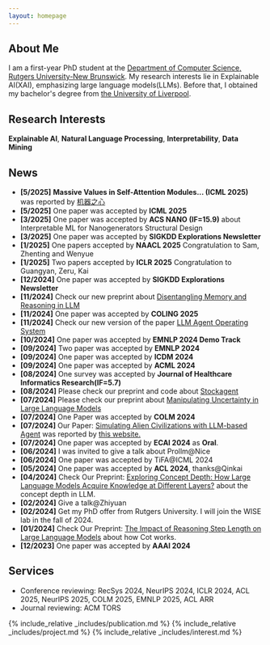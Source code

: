 ```yaml
---
layout: homepage
---
```


## About Me

I am a first-year PhD student at the [Department of Computer Science, Rutgers University-New Brunswick](https://newbrunswick.rutgers.edu/). My research interests lie in Explainable AI(XAI), emphasizing large language models(LLMs). Before that, I obtained my bachelor's degree from [the University of Liverpool](https://www.liverpool.ac.uk/).


## Research Interests

**Explainable AI**, **Natural Language Processing**, **Interpretability**, **Data Mining**

## News
- **[5/2025]** **Massive Values in Self-Attention Modules... (ICML 2025)** was reported by [机器之心](https://www.jiqizhixin.com/articles/2025-05-06-6)
- **[5/2025]** One paper was accepted by **ICML 2025**	
- **[3/2025]** One paper was accepted by **ACS NANO (IF=15.9)** about Interpretable ML for Nanogenerators Structural Design
- **[3/2025]** One paper was accepted by **SIGKDD Explorations Newsletter**
- **[1/2025]** One papers accepted by **NAACL 2025** Congratulation to Sam, Zhenting and Wenyue
- **[1/2025]** Two papers accepted by **ICLR 2025** Congratulation to Guangyan, Zeru, Kai
- **[12/2024]** One paper was accepted by **SIGKDD Explorations Newsletter**
- **[11/2024]** Check our new preprint about [Disentangling Memory and Reasoning in LLM](https://arxiv.org/abs/2411.13504)
- **[11/2024]** One paper was accepted by **COLING 2025**
- **[11/2024]** Check our new version of the paper [LLM Agent Operating System](https://arxiv.org/abs/2403.16971)
- **[10/2024]** One paper was accepted by **EMNLP 2024 Demo Track**
- **[09/2024]** Two paper was accepted by **EMNLP 2024**
- **[09/2024]** One paper was accepted by **ICDM 2024**
- **[09/2024]** One paper was accepted by **ACML 2024**
- **[08/2024]** One survey was accepted by **Journal of Healthcare Informatics Research(IF=5.7)**
- **[08/2024]** Please check our preprint and code about [Stockagent](https://arxiv.org/abs/2407.18957)
- **[07/2024]** Please check our preprint about [Manipulating Uncertainty in Large Language Models](https://arxiv.org/abs/2407.11282)
- **[07/2024]** One Paper was accepted by **COLM 2024**
- **[07/2024]** Our Paper: [Simulating Alien Civilizations with LLM-based Agent](https://arxiv.org/abs/2402.13184) was reported by [this website.](https://thedebrief.org/cutting-edge-ai-program-cosmoagent-simulates-first-contact-with-alien-civilizations/)
- **[07/2024]** One paper was accepted by **ECAI 2024** as **Oral**.
- **[06/2024]** I was invited to give a talk about Prollm@Nice
- **[06/2024]** One paper was accepted by TiFA@ICML 2024
- **[05/2024]** One paper was accepted by **ACL 2024**, thanks@Qinkai 
- **[04/2024]** Check Our Preprint: [Exploring Concept Depth: How Large Language Models Acquire Knowledge at Different Layers?](https://arxiv.org/abs/2404.07066#:~:text=10%20Apr%202024%5D-,Exploring%20Concept%20Depth%3A%20How%20Large%20Language,Acquire%20Knowledge%20at%20Different%20Layers%3F&text=This%20paper%20studies%20the%20phenomenon,fully%20acquired%20with%20deeper%20layers.) about the concept depth in LLM.
- **[02/2024]** Give a talk@Zhiyuan 
- **[02/2024]** Get my PhD offer from Rutgers University. I will join the WISE lab in the fall of 2024.
- **[01/2024]** Check Our Preprint: [The Impact of Reasoning Step Length on Large Language Models](https://arxiv.org/pdf/2401.04925.pdf) about how Cot works.
- **[12/2023]** One paper was accepted by **AAAI 2024**



## Services
- Conference reviewing: RecSys 2024, NeurIPS 2024, ICLR 2024, ACL 2025, NeurIPS 2025, COLM 2025, EMNLP 2025, ACL ARR
- Journal reviewing: ACM TORS
  
{% include_relative _includes/publication.md %}
{% include_relative _includes/project.md %}
{% include_relative _includes/interest.md %}
